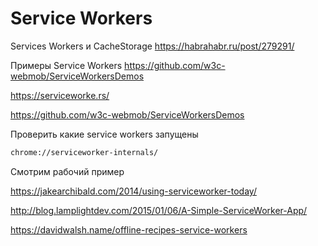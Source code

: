 # Service Workers

Services Workers и CacheStorage
https://habrahabr.ru/post/279291/

Примеры Service Workers
https://github.com/w3c-webmob/ServiceWorkersDemos


https://serviceworke.rs/

https://github.com/w3c-webmob/ServiceWorkersDemos


Проверить какие service workers запущены

```cmd
chrome://serviceworker-internals/
```

Смотрим рабочий пример

https://jakearchibald.com/2014/using-serviceworker-today/




http://blog.lamplightdev.com/2015/01/06/A-Simple-ServiceWorker-App/


https://davidwalsh.name/offline-recipes-service-workers
